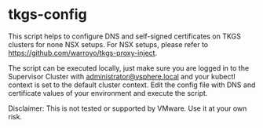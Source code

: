 # tkgs-config
This script helps to configure DNS and self-signed certificates on TKGS clusters for none NSX setups. For NSX setups, please refer to https://github.com/warroyo/tkgs-proxy-inject. 

The script can be executed locally, just make sure you are logged in to the Supervisor Cluster with administrator@vsphere.local and your kubectl context is set to the default cluster context. Edit the config file with DNS and certificate values of your environment and execute the script. 

Disclaimer: This is not tested or supported by VMware. Use it at your own risk. 

